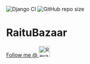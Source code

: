 ![Django CI](https://github.com/revanth-reddy/Raitubazaar/workflows/Django%20CI/badge.svg) ![GitHub repo size](https://img.shields.io/github/repo-size/revanth-reddy/Raitubazaar?color=Purple&label=Raitu%20Bazaar&logo=django&logoColor=orange)
# RaituBazaar



<a href="https://dev.to/revanthreddy">
  Follow me @ <img src="https://d2fltix0v2e0sb.cloudfront.net/dev-badge.svg" alt="Revanth Reddy's DEV Profile" height="30" width="30">
</a>